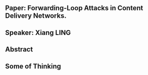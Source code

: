 

## Paper: Forwarding-Loop Attacks in Content Delivery Networks.

## Speaker: Xiang LING

## Abstract

## Some of Thinking